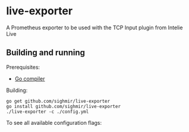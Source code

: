 # live-exporter
A Prometheus exporter to be used with the TCP Input plugin from Intelie Live

## Building and running

Prerequisites:

* [Go compiler](https://golang.org/dl/)

Building:

    go get github.com/sighmir/live-exporter
    go install github.com/sighmir/live-exporter
    ./live-exporter -c ./config.yml

To see all available configuration flags:
